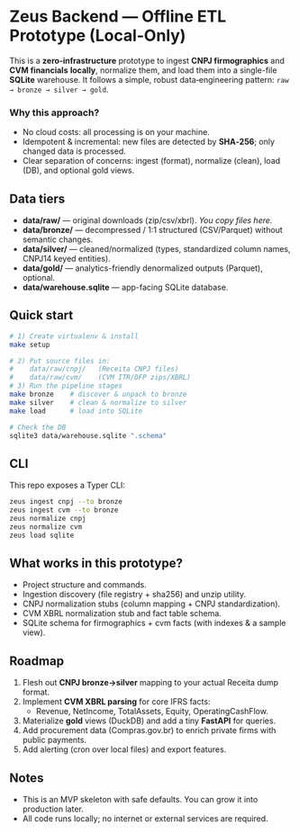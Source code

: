 # Zeus Backend — Offline ETL Prototype (Local-Only)

This is a **zero‑infrastructure** prototype to ingest **CNPJ firmographics** and **CVM financials**
**locally**, normalize them, and load them into a single-file **SQLite** warehouse. It follows a simple,
robust data‑engineering pattern: `raw → bronze → silver → gold`.

### Why this approach?
- No cloud costs: all processing is on your machine.
- Idempotent & incremental: new files are detected by **SHA‑256**; only changed data is processed.
- Clear separation of concerns: ingest (format), normalize (clean), load (DB), and optional gold views.

## Data tiers
- **data/raw/** — original downloads (zip/csv/xbrl). *You copy files here.*
- **data/bronze/** — decompressed / 1:1 structured (CSV/Parquet) without semantic changes.
- **data/silver/** — cleaned/normalized (types, standardized column names, CNPJ14 keyed entities).
- **data/gold/** — analytics-friendly denormalized outputs (Parquet), optional.
- **data/warehouse.sqlite** — app-facing SQLite database.

## Quick start
```bash
# 1) Create virtualenv & install
make setup

# 2) Put source files in:
#    data/raw/cnpj/   (Receita CNPJ files)
#    data/raw/cvm/    (CVM ITR/DFP zips/XBRL)
# 3) Run the pipeline stages
make bronze    # discover & unpack to bronze
make silver    # clean & normalize to silver
make load      # load into SQLite

# Check the DB
sqlite3 data/warehouse.sqlite ".schema"
```

## CLI
This repo exposes a Typer CLI:
```bash
zeus ingest cnpj --to bronze
zeus ingest cvm --to bronze
zeus normalize cnpj
zeus normalize cvm
zeus load sqlite
```

## What works in this prototype?
- Project structure and commands.
- Ingestion discovery (file registry + sha256) and unzip utility.
- CNPJ normalization stubs (column mapping + CNPJ standardization).
- CVM XBRL normalization stub and fact table schema.
- SQLite schema for firmographics + cvm facts (with indexes & a sample view).

## Roadmap
1. Flesh out **CNPJ bronze→silver** mapping to your actual Receita dump format.
2. Implement **CVM XBRL parsing** for core IFRS facts:
   - Revenue, NetIncome, TotalAssets, Equity, OperatingCashFlow.
3. Materialize **gold** views (DuckDB) and add a tiny **FastAPI** for queries.
4. Add procurement data (Compras.gov.br) to enrich private firms with public payments.
5. Add alerting (cron over local files) and export features.

## Notes
- This is an MVP skeleton with safe defaults. You can grow it into production later.
- All code runs locally; no internet or external services are required.
